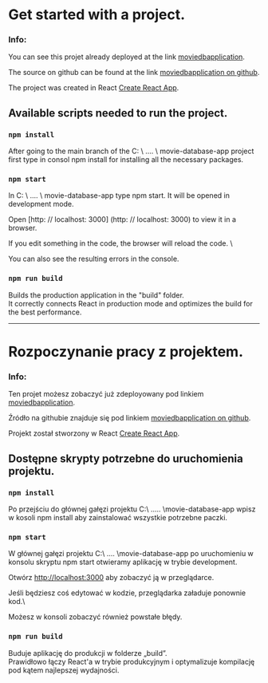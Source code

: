 # Get started with a project.

### Info: 
You can see this projet already deployed at the link
 [moviedbapplication](https://moviedbapplication.netlify.app).

The source on github can be found at the link
[moviedbapplication on github](https://github.com/login101i/movie-database-app).


The project was created in React
  [Create React App](https://github.com/facebook/create-react-app).

## Available scripts needed to run the project.

### `npm install`

 After going to the main branch of the C: \ .... \ movie-database-app project first type in consol npm install for installing all the necessary packages.

### `npm start`

In C: \ .... \ movie-database-app type npm start. It will be opened in development mode.

Open [http: // localhost: 3000] (http: // localhost: 3000) to view it in a browser.

If you edit something in the code, the browser will reload the code. \

You can also see the resulting errors in the console.

### `npm run build`

Builds the production application in the "build" folder. \
It correctly connects React in production mode and optimizes the build for the best performance. 



-----------------------------------------------


# Rozpoczynanie pracy z projektem.

### Info: 
Ten projet możesz zobaczyć już zdeployowany pod linkiem [moviedbapplication](https://moviedbapplication.netlify.app).

Źródło na githubie znajduje się pod linkiem [moviedbapplication on github](https://github.com/login101i/movie-database-app).


Projekt został stworzony w React   [Create React App](https://github.com/facebook/create-react-app).

## Dostępne skrypty potrzebne do uruchomienia projektu.


### `npm install`

 Po przejściu do głównej gałęzi projektu C:\ ..... \movie-database-app   wpisz w kosoli npm install aby zainstalować wszystkie potrzebne paczki.

### `npm start`

W głównej gałęzi projektu C:\ .... \movie-database-app  po uruchomieniu w konsolu skryptu npm start otwieramy aplikację w trybie development.

Otwórz [http://localhost:3000](http://localhost:3000) aby zobaczyć ją w przeglądarce.

Jeśli będziesz coś edytować w kodzie, przeglądarka załaduje ponownie kod.\

Możesz w konsoli zobaczyć również powstałe błędy.


### `npm run build`

Buduje aplikację do produkcji w folderze „build”. \
Prawidłowo łączy React'a w trybie produkcyjnym i optymalizuje kompilację pod kątem najlepszej wydajności.

<!--  -->
